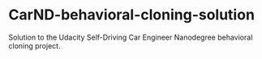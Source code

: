 # CarND-behavioral-cloning-solution
Solution to the Udacity Self-Driving Car Engineer Nanodegree behavioral cloning project.
